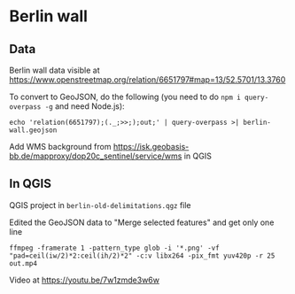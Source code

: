 # Berlin wall

## Data

Berlin wall data visible at https://www.openstreetmap.org/relation/6651797#map=13/52.5701/13.3760

To convert to GeoJSON, do the following (you need to do `npm i query-overpass -g` and need Node.js):

    echo 'relation(6651797);(._;>>;);out;' | query-overpass >| berlin-wall.geojson

Add WMS background from https://isk.geobasis-bb.de/mapproxy/dop20c_sentinel/service/wms in QGIS

## In QGIS

QGIS project in `berlin-old-delimitations.qgz` file

Edited the GeoJSON data to "Merge selected features" and get only one line

    ffmpeg -framerate 1 -pattern_type glob -i '*.png' -vf "pad=ceil(iw/2)*2:ceil(ih/2)*2" -c:v libx264 -pix_fmt yuv420p -r 25 out.mp4

Video at https://youtu.be/7w1zmde3w6w
